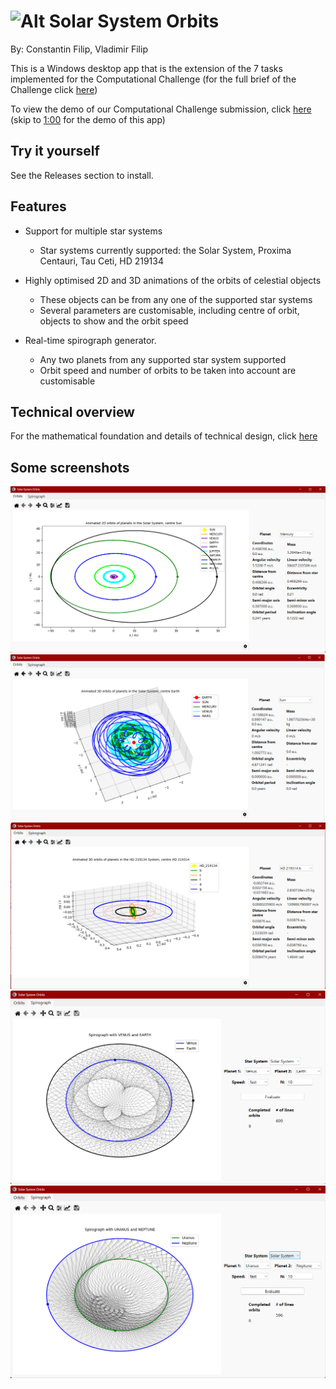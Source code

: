 # ![Alt](ui/appicon.ico "App icon") Solar System Orbits


By: Constantin Filip, Vladimir Filip

This is a Windows desktop app that is the extension of the 7 tasks implemented for the Computational Challenge (for the full brief of the Challenge click [here](https://www.bpho.org.uk/bpho/computational-challenge/BPhO_CompPhys_Challenge_2023_briefing.pdf))

To view the demo of our Computational Challenge submission, click [here](https://www.youtube.com/watch?v=9tV5P1YHzHM) (skip to [1:00](https://youtu.be/9tV5P1YHzHM?t=61) for the demo of this app)

## Try it yourself ##
See the Releases section to install.

## Features ## 

* Support for multiple star systems
    * Star systems currently supported: the Solar System, Proxima Centauri, Tau Ceti, HD 219134

* Highly optimised 2D and 3D animations of the orbits of celestial objects
    * These objects can be from any one of the supported star systems
    * Several parameters are customisable, including centre of orbit, objects to show and the orbit speed

* Real-time spirograph generator.
    * Any two planets from any supported star system supported
    * Orbit speed and number of orbits to be taken into account are customisable


## Technical overview ##
For the mathematical foundation and details of technical design, click [here](BPhoPaper.pdf)

## Some screenshots ##

![Alt][1] ![Alt][2] ![Alt][3] ![Alt][4] ![Alt][5]

[1]: /screenshots/screenshot1.png
[2]: /screenshots/screenshot2.png
[3]: /screenshots/screenshot3.png
[4]: /screenshots/screenshot4.png
[5]: /screenshots/screenshot5.png